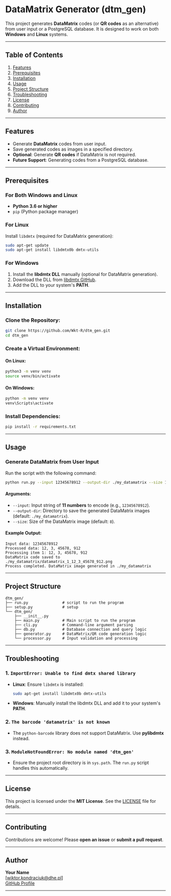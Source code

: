 # DataMatrix Generator (dtm_gen)

This project generates **DataMatrix** codes (or **QR codes** as an alternative) from user input or a PostgreSQL database. It is designed to work on both **Windows** and **Linux** systems.

---

## Table of Contents
1. [Features](#features)
2. [Prerequisites](#prerequisites)
3. [Installation](#installation)
4. [Usage](#usage)
5. [Project Structure](#project-structure)
6. [Troubleshooting](#troubleshooting)
7. [License](#license)
8. [Contributing](#contributing)
9. [Author](#author)

---

## Features
- Generate **DataMatrix** codes from user input.
- Save generated codes as images in a specified directory.
- **Optional**: Generate **QR codes** if DataMatrix is not required.
- **Future Support**: Generating codes from a PostgreSQL database.

---

## Prerequisites

### For Both Windows and Linux
- **Python 3.6 or higher**
- `pip` (Python package manager)

### For Linux
Install `libdmtx` (required for DataMatrix generation):
```bash
sudo apt-get update
sudo apt-get install libdmtx0b dmtx-utils
```

### For Windows
1. Install the **libdmtx DLL** manually (optional for DataMatrix generation).
2. Download the DLL from [libdmtx GitHub](https://github.com/dmtx/libdmtx).
3. Add the DLL to your system's **PATH**.

---

## Installation
### Clone the Repository:
```bash
git clone https://github.com/Wkt-R/dtm_gen.git
cd dtm_gen
```

### Create a Virtual Environment:
#### On Linux:
```bash
python3 -m venv venv
source venv/bin/activate
```
#### On Windows:
```cmd
python -m venv venv
venv\Scripts\activate
```

### Install Dependencies:
```bash
pip install -r requirements.txt
```

---

## Usage
### Generate DataMatrix from User Input
Run the script with the following command:
```bash
python run.py --input 12345678912 --output-dir ./my_datamatrix --size 15
```

#### Arguments:
- `--input`: Input string of **11 numbers** to encode (e.g., `12345678912`).
- `--output-dir`: Directory to save the generated DataMatrix images (default: `./my_datamatrix`).
- `--size`: Size of the DataMatrix image (default: `8`).

#### Example Output:
```
Input data: 12345678912
Processed data: 12, 3, 45678, 912
Processing item 1: 12, 3, 45678, 912
DataMatrix code saved to ./my_datamatrix/datamatrix_1_12_3_45678_912.png
Process completed. DataMatrix image generated in ./my_datamatrix
```

---

## Project Structure
```
dtm_gen/
├── run.py               # script to run the program
├── setup.py             # setup
└── dtm_gen/
    ├── __init__.py
    ├── main.py          # Main script to run the program
    ├── cli.py           # Command-line argument parsing
    ├── db.py            # Database connection and query logic
    ├── generator.py     # DataMatrix/QR code generation logic
    └── processor.py     # Input validation and processing
```

---

## Troubleshooting
### 1. `ImportError: Unable to find dmtx shared library`
- **Linux**: Ensure `libdmtx` is installed:
  ```bash
  sudo apt-get install libdmtx0b dmtx-utils
  ```
- **Windows**: Manually install the libdmtx DLL and add it to your system's **PATH**.

### 2. `The barcode 'datamatrix' is not known`
- The `python-barcode` library does not support DataMatrix. Use **pylibdmtx** instead.

### 3. `ModuleNotFoundError: No module named 'dtm_gen'`
- Ensure the project root directory is in `sys.path`. The `run.py` script handles this automatically.

---

## License
This project is licensed under the **MIT License**. See the [LICENSE](LICENSE) file for details.

---

## Contributing
Contributions are welcome! Please **open an issue** or **submit a pull request**.

---

## Author
**Your Name**  
[wiktor.kondraciuk@dhe.pl]  
[GitHub Profile](https://github.com/Wkt-R)

---
